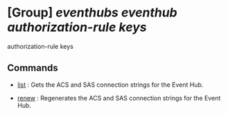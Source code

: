 # [Group] _eventhubs eventhub authorization-rule keys_

authorization-rule keys

## Commands

- [list](/Commands/eventhubs/eventhub/authorization-rule/keys/_list.md)
: Gets the ACS and SAS connection strings for the Event Hub.

- [renew](/Commands/eventhubs/eventhub/authorization-rule/keys/_renew.md)
: Regenerates the ACS and SAS connection strings for the Event Hub.

